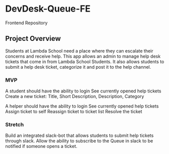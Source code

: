 # DevDesk-Queue-FE

Frontend Repository

## Project Overview
Students at Lambda School need a place where they can escalate their concerns and receive help. This app allows an admin to manage help desk tickets that come in from Lambda School Students. It also allows students to submit a help desk ticket, categorize it and post it to the help channel.

### MVP
A student should have the ability to login
See currently opened help tickets
Create a new ticket: Title, Short Description, Description, Category

A helper should have the ability to login
See currently opened help tickets
Assign ticket to self
Reassign ticket to ticket list
Resolve the ticket

### Stretch
Build an integrated slack-bot that allows students to submit help tickets through slack.
Allow the ability to subscribe to the Queue in slack to be notified if someone opens a ticket.